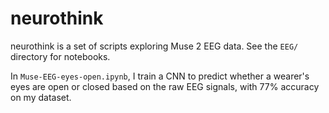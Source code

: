 # neurothink

neurothink is a set of scripts exploring Muse 2 EEG data.
See the `EEG/` directory for notebooks.

In `Muse-EEG-eyes-open.ipynb`, I train a CNN to predict whether a wearer's eyes are open or closed based on the raw EEG signals, with 77% accuracy on my dataset.
